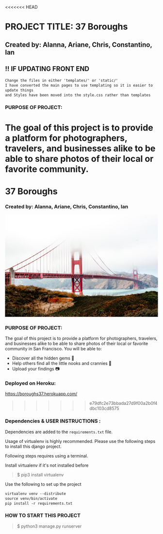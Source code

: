<<<<<<< HEAD
# PROJECT TITLE: 37 Boroughs

## Created by: Alanna, Ariane, Chris, Constantino, Ian

## !! IF UPDATING FRONT END
    Change the files in either 'templates/' or 'static/'
    I have converted the main pages to use templating so it is easier to update things
    and Styles have been moved into the style.css rather than templates


### PURPOSE OF PROJECT: 

The goal of this project is to provide a platform for photographers, travelers, and businesses alike to be able to share photos of their local or favorite community.
=======
# 37 Boroughs

### Created by: Alanna, Ariane, Chris, Constantino, Ian

![image](/static/images/SF_README.jpeg)

### PURPOSE OF PROJECT: 

The goal of this project is to provide a platform for photographers, travelers, and businesses alike to be able to share photos of their local or favorite community in San Francisco. You will be able to:
* Discover all the hidden gems 💎
* Help others find all the little nooks and crannies  📍
* Upload your findings 📷

### Deployed on Heroku: 
<a href> https://boroughs37.herokuapp.com/ </a>
>>>>>>> e79dfc2e73bbada27d9f00a2b0f4dbc103cd8575

### Dependencies & USER INSTRUCTIONS :
Dependencies are added to the `requirements.txt` file. 

Usage of virtualenv is highly recommended. Please use the following steps to install this django project. 

Following steps requires using a terminal.

Install virtualenv if it's not installed before

> $ pip3 install virtualenv

Use the following to set up the project

    virtualenv venv --distribute
    source venv/bin/activate
    pip install -r requirements.txt 

### HOW TO START THIS PROJECT

> $ python3 manage.py runserver

